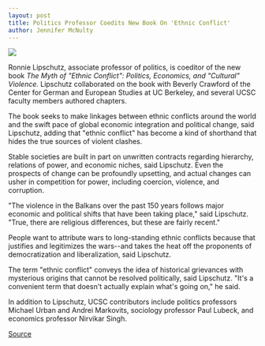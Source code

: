 ```yaml
---
layout: post
title: Politics Professor Coedits New Book On 'Ethnic Conflict'
author: Jennifer McNulty
---
```


![][3]

Ronnie Lipschutz, associate professor of politics, is coeditor of the new book _The Myth of "Ethnic Conflict": Politics, Economics, and "Cultural" Violence._ Lipschutz collaborated on the book with Beverly Crawford of the Center for German and European Studies at UC Berkeley, and several UCSC faculty members authored chapters.

The book seeks to make linkages between ethnic conflicts around the world and the swift pace of global economic integration and political change, said Lipschutz, adding that "ethnic conflict" has become a kind of shorthand that hides the true sources of violent clashes.

Stable societies are built in part on unwritten contracts regarding hierarchy, relations of power, and economic niches, said Lipschutz. Even the prospects of change can be profoundly upsetting, and actual changes can usher in competition for power, including coercion, violence, and corruption.

"The violence in the Balkans over the past 150 years follows major economic and political shifts that have been taking place," said Lipschutz. "True, there are religious differences, but these are fairly recent."

People want to attribute wars to long-standing ethnic conflicts because that justifies and legitimizes the wars--and takes the heat off the proponents of democratization and liberalization, said Lipschutz.

The term "ethnic conflict" conveys the idea of historical grievances with mysterious origins that cannot be resolved politically, said Lipschutz. "It's a convenient term that doesn't actually explain what's going on," he said.

In addition to Lipschutz, UCSC contributors include politics professors Michael Urban and Andrei Markovits, sociology professor Paul Lubeck, and economics professor Nirvikar Singh.

[3]: http://www1.ucsc.edu/oncampus/currents/98-99/art/lipschutz.book.99-04-19.jpg

[Source](http://www1.ucsc.edu/oncampus/currents/98-99/04-19/lipschutz.htm "Permalink to Ronnie Lipschutz book on ethnic conflict; 04-19-99")
